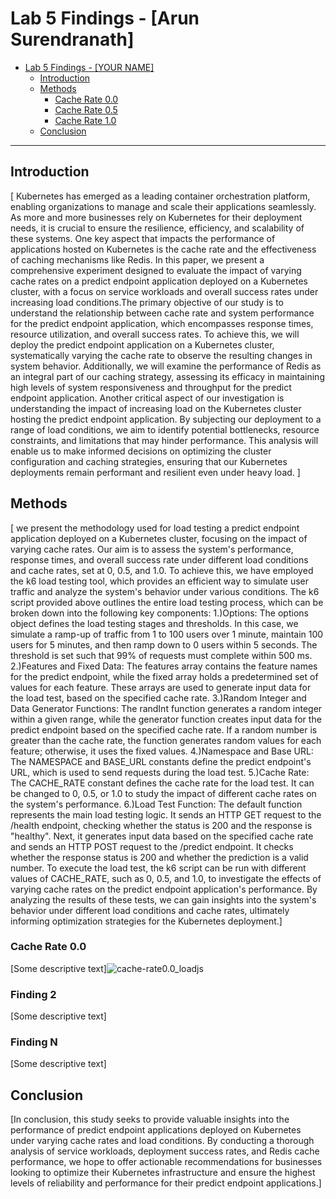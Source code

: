 # Lab 5 Findings - [Arun Surendranath]

- [Lab 5 Findings - \[YOUR NAME\]](#lab-5-findings---arun-surendranath)
  - [Introduction](#introduction)
  - [Methods](#findings)
    - [Cache Rate 0.0](#finding-1)
    - [Cache Rate 0.5](#finding-2)
    - [Cache Rate 1.0](#finding-n)
  - [Conclusion](#conclusion)

---

## Introduction

[ Kubernetes has emerged as a leading container orchestration platform, enabling organizations to manage and scale their applications seamlessly. As more and more businesses rely on Kubernetes for their deployment needs, it is crucial to ensure the resilience, efficiency, and scalability of these systems. 
One key aspect that impacts the performance of applications hosted on Kubernetes is the cache rate and the effectiveness of caching mechanisms like Redis. In this paper, we present a comprehensive experiment designed to evaluate the impact of varying cache rates on a predict endpoint application deployed on a Kubernetes cluster, 
with a focus on service workloads and overall success rates under increasing load conditions.The primary objective of our study is to understand the relationship between cache rate and system performance for the predict endpoint application, which encompasses response times, resource utilization, and overall success rates. 
To achieve this, we will deploy the predict endpoint application on a Kubernetes cluster, systematically varying the cache rate to observe the resulting changes in system behavior. Additionally, we will examine the performance of Redis as an integral part of our caching strategy, assessing its efficacy in maintaining high levels of system responsiveness and throughput for the predict endpoint application.
Another critical aspect of our investigation is understanding the impact of increasing load on the Kubernetes cluster hosting the predict endpoint application. By subjecting our deployment to a range of load conditions, we aim to identify potential bottlenecks, resource constraints, and limitations that may hinder performance. 
This analysis will enable us to make informed decisions on optimizing the cluster configuration and caching strategies, ensuring that our Kubernetes deployments remain performant and resilient even under heavy load.
]

## Methods

[ we present the methodology used for load testing a predict endpoint application deployed on a Kubernetes cluster, focusing on the impact of varying cache rates. Our aim is to assess the system's performance, response times, and overall success rate under different load conditions and cache rates, set at 0, 0.5, and 1.0.
To achieve this, we have employed the k6 load testing tool, which provides an efficient way to simulate user traffic and analyze the system's behavior under various conditions. The k6 script provided above outlines the entire load testing process, which can be broken down into the following key components:
1.)Options: The options object defines the load testing stages and thresholds. In this case, we simulate a ramp-up of traffic from 1 to 100 users over 1 minute, maintain 100 users for 5 minutes, and then ramp down to 0 users within 5 seconds. The threshold is set such that 99% of requests must complete within 500 ms.
2.)Features and Fixed Data: The features array contains the feature names for the predict endpoint, while the fixed array holds a predetermined set of values for each feature. These arrays are used to generate input data for the load test, based on the specified cache rate.
3.)Random Integer and Data Generator Functions: The randInt function generates a random integer within a given range, while the generator function creates input data for the predict endpoint based on the specified cache rate. If a random number is greater than the cache rate, the function generates random values for each feature; otherwise, it uses the fixed values.
4.)Namespace and Base URL: The NAMESPACE and BASE_URL constants define the predict endpoint's URL, which is used to send requests during the load test.
5.)Cache Rate: The CACHE_RATE constant defines the cache rate for the load test. It can be changed to 0, 0.5, or 1.0 to study the impact of different cache rates on the system's performance.
6.)Load Test Function: The default function represents the main load testing logic. It sends an HTTP GET request to the /health endpoint, checking whether the status is 200 and the response is "healthy". Next, it generates input data based on the specified cache rate and sends an HTTP POST request to the /predict endpoint. It checks whether the response status is 200 and whether the prediction is a valid number.
To execute the load test, the k6 script can be run with different values of CACHE_RATE, such as 0, 0.5, and 1.0, to investigate the effects of varying cache rates on the predict endpoint application's performance. By analyzing the results of these tests, we can gain insights into the system's behavior under different load conditions and cache rates, ultimately informing optimization strategies for the Kubernetes deployment.]

### Cache Rate 0.0

[Some descriptive text]![cache-rate0.0_loadjs](../../Cache_0.0_loadjs_report.png)
  

### Finding 2

[Some descriptive text]

### Finding N

[Some descriptive text]

## Conclusion

[In conclusion, this study seeks to provide valuable insights into the performance of predict endpoint applications deployed on Kubernetes under varying cache rates and load conditions. By conducting a thorough analysis of service workloads, deployment success rates, and Redis cache performance, we hope to offer actionable recommendations for businesses looking to optimize their Kubernetes infrastructure and ensure the highest levels of reliability and performance for their predict endpoint applications.]
